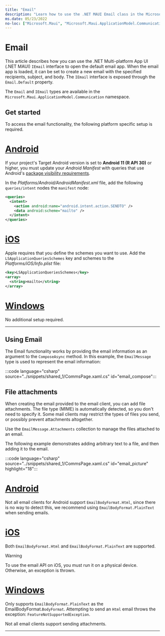 ```yaml
---
title: "Email"
description: "Learn how to use the .NET MAUI Email class in the Microsoft.Maui.ApplicationModel.Communication namespace to open the default email application. The subject, body, and recipients of an email can be set."
ms.date: 05/23/2022
no-loc: ["Microsoft.Maui", "Microsoft.Maui.ApplicationModel.Communication"]
---
```


# Email

This article describes how you can use the .NET Multi-platform App UI (.NET MAUI) `IEmail` interface to open the default email app. When the email app is loaded, it can be set to create a new email with the specified recipients, subject, and body. The `IEmail` interface is exposed through the `Email.Default` property.

The `Email` and `IEmail` types are available in the `Microsoft.Maui.ApplicationModel.Communication` namespace.

## Get started

To access the email functionality, the following platform specific setup is required.

<!-- markdownlint-disable MD025 -->
# [Android](#tab/android)

If your project's Target Android version is set to **Android 11 (R API 30)** or higher, you must update your _Android Manifest_ with queries that use Android's [package visibility requirements](https://developer.android.com/preview/privacy/package-visibility).

In the _Platforms/Android/AndroidManifest.xml_ file, add the following `queries/intent` nodes the `manifest` node:

```xml
<queries>
  <intent>
    <action android:name="android.intent.action.SENDTO" />
    <data android:scheme="mailto" />
  </intent>
</queries>
```

# [iOS](#tab/ios)

Apple requires that you define the schemes you want to use. Add the `LSApplicationQueriesSchemes` key and schemes to the _Platforms/iOS/Info.plist_ file:

```xml
<key>LSApplicationQueriesSchemes</key>
<array>
  <string>mailto</string>
</array>
```

# [Windows](#tab/windows)

No additional setup required.

-----
<!-- markdownlint-enable MD025 -->

## Using Email

The Email functionality works by providing the email information as an argument to the `ComposeAsync` method. In this example, the `EmailMessage` type is used to represent the email information:

:::code language="csharp" source="../snippets/shared_1/CommsPage.xaml.cs" id="email_compose":::

## File attachments

When creating the email provided to the email client, you can add file attachments. The file type (MIME) is automatically detected, so you don't need to specify it. Some mail clients may restrict the types of files you send, or possibly prevent attachments altogether.

Use the `EmailMessage.Attachments` collection to manage the files attached to an email.

The following example demonstrates adding arbitrary text to a file, and then adding it to the email.

:::code language="csharp" source="../snippets/shared_1/CommsPage.xaml.cs" id="email_picture" highlight="18":::

<!-- markdownlint-disable MD025 -->
<!-- markdownlint-disable MD024 -->
# [Android](#tab/android)

Not all email clients for Android support `EmailBodyFormat.Html`, since there is no way to detect this, we recommend using `EmailBodyFormat.PlainText` when sending emails.

# [iOS](#tab/ios)

Both `EmailBodyFormat.Html` and `EmailBodyFormat.PlainText` are supported.

> [!WARNING]
> To use the email API on iOS, you must run it on a physical device. Otherwise, an exception is thrown.

# [Windows](#tab/windows)

Only supports `EmailBodyFormat.PlainText` as the EmailBodyFormat.`BodyFormat`. Attempting to send an `Html` email throws the exception: `FeatureNotSupportedException`.

Not all email clients support sending attachments. <!-- For more information, see [Sending emails](/windows/uwp/contacts-and-calendar/sending-email).-->

-----
<!-- markdownlint-enable MD024 -->
<!-- markdownlint-enable MD025 -->

